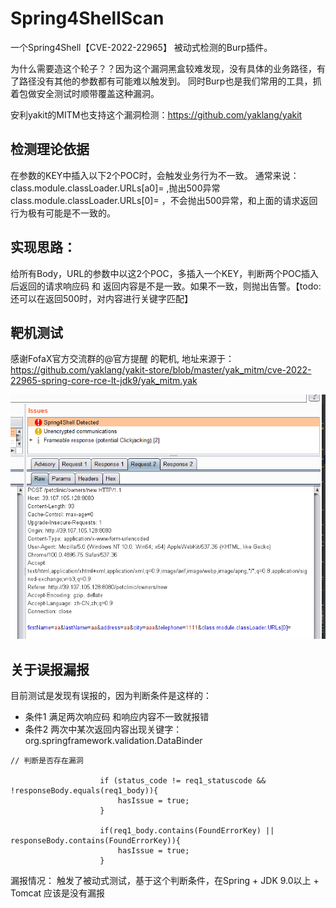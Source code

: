 # Spring4ShellScan
一个Spring4Shell【CVE-2022-22965】 被动式检测的Burp插件。

为什么需要造这个轮子？？因为这个漏洞黑盒较难发现，没有具体的业务路径，有了路径没有其他的参数都有可能难以触发到。
同时Burp也是我们常用的工具，抓着包做安全测试时顺带覆盖这种漏洞。

安利yakit的MITM也支持这个漏洞检测：https://github.com/yaklang/yakit

## 检测理论依据

在参数的KEY中插入以下2个POC时，会触发业务行为不一致。
通常来说：
class.module.classLoader.URLs[a0]=  ,抛出500异常
class.module.classLoader.URLs[0]= ，不会抛出500异常，和上面的请求返回行为极有可能是不一致的。

## 实现思路：

给所有Body，URL的参数中以这2个POC，多插入一个KEY，判断两个POC插入后返回的请求响应码 和 返回内容是不是一致。如果不一致，则抛出告警。【todo: 还可以在返回500时，对内容进行关键字匹配】

## 靶机测试
感谢FofaX官方交流群的@官方提醒 的靶机, 地址来源于：
https://github.com/yaklang/yakit-store/blob/master/yak_mitm/cve-2022-22965-spring-core-rce-lt-jdk9/yak_mitm.yak

![avatar](20220408004036.png)

## 关于误报漏报

目前测试是发现有误报的，因为判断条件是这样的：
- 条件1 满足两次响应码 和响应内容不一致就报错
- 条件2 两次中某次返回内容出现关键字：org.springframework.validation.DataBinder
```
// 判断是否存在漏洞

                    if (status_code != req1_statuscode && !responseBody.equals(req1_body)){
                        hasIssue = true;
                    }

                    if(req1_body.contains(FoundErrorKey) || responseBody.contains(FoundErrorKey)){
                        hasIssue = true;
                    }
```

漏报情况：
    触发了被动式测试，基于这个判断条件，在Spring + JDK 9.0以上 + Tomcat 应该是没有漏报
